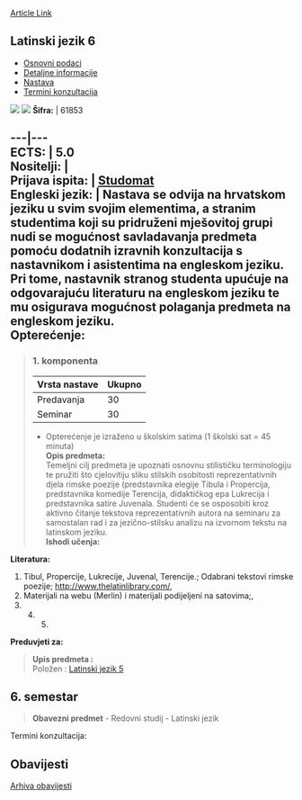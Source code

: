 [Article Link](https://www.fhs.hr/predmet/latjez6)

## Latinski jezik 6
  * [Osnovni podaci](https://www.fhs.hr/predmet/latjez6#v1id-523776_255759_1_0 "Osnovni podaci")
  * [Detaljne informacije](https://www.fhs.hr/predmet/latjez6#v1id-523776_255759_1_1 "Detaljne informacije")
  * [Nastava](https://www.fhs.hr/predmet/latjez6#v1id-523776_255759_1_2 "Nastava")
  * [Termini konzultacija](https://www.fhs.hr/predmet/latjez6#v1id-523776_255759_1_3 "Termini konzultacija")


[![](https://www.fhs.hr/img/flags/gif/hr.gif)](https://www.fhs.hr/predmet/latjez6) [![](https://www.fhs.hr/img/flags/gif/gb.gif)](https://www.fhs.hr/en/course/lat6)
**Šifra:** |  61853  
  
---|---  
**ECTS:** |  5.0   
**Nositelji:** |   
**Prijava ispita:** |  [Studomat](http://www.isvu.hr/studomat)  
**Engleski jezik:** |  Nastava se odvija na hrvatskom jeziku u svim svojim elementima, a stranim studentima koji su pridruženi mješovitoj grupi nudi se mogućnost savladavanja predmeta pomoću dodatnih izravnih konzultacija s nastavnikom i asistentima na engleskom jeziku. Pri tome, nastavnik stranog studenta upućuje na odgovarajuću literaturu na engleskom jeziku te mu osigurava mogućnost polaganja predmeta na engleskom jeziku.   
**Opterećenje:**  
---  
> ### 1. komponenta
> | Vrsta nastave | Ukupno  
> ---|---  
> Predavanja | 30  
> Seminar | 30  
> * Opterećenje je izraženo u školskim satima (1 školski sat = 45 minuta)   
**Opis predmeta:**  
> Temeljni cilj predmeta je upoznati osnovnu stilističku terminologiju te pružiti što cjelovitiju sliku stilskih osobitosti reprezentativnih djela rimske poezije (predstavnika elegije Tibula i Propercija, predstavnika komedije Terencija, didaktičkog epa Lukrecija i predstavnika satire Juvenala. Studenti će se osposobiti kroz aktivno čitanje tekstova reprezentativnih autora na seminaru za samostalan rad i za jezično-stilsku analizu na izvornom tekstu na latinskom jeziku.  
**Ishodi učenja:**  

  
**Literatura:**  
  1. Tibul, Propercije, Lukrecije, Juvenal, Terencije.; Odabrani tekstovi rimske poezije; http://www.thelatinlibrary.com/, 
  2. Materijali na webu (Merlin) i materijali podijeljeni na satovima;, 
  3.   4.   5. 
  
**Preduvjeti za:**  
> **Upis predmeta :**  
>  Položen : [Latinski jezik 5](https://www.fhs.hr/predmet/latjez5)  
>   
**6. semestar**  
---  
> **Obavezni predmet** - Redovni studij - Latinski jezik  
>   
Termini konzultacija: 


## Obavijesti
[Arhiva obavijesti](https://www.fhs.hr/predmet/latjez6?@=20owp#news_80738 "Arhiva obavijesti")
